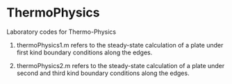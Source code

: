 # ThermoPhysics
Laboratory codes for Thermo-Physics

1. thermoPhysics1.m refers to the steady-state calculation of a plate under first kind boundary conditions along the edges.

2. thermoPhysics2.m refers to the steady-state calculation of a plate under second and third kind boundary conditions along the edges.
